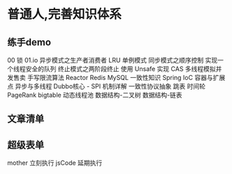 # 普通人,完善知识体系
## 练手demo
00 锁
01.io
异步模式之生产者消费者
LRU
单例模式
同步模式之顺序控制
实现一个线程安全的队列
终止模式之两阶段终止
使用 Unsafe 实现 CAS
多线程模拟并发售卖
手写限流算法
Reactor
Redis MySQL 一致性知识
Spring IoC 容器与扩展点
异步与多线程
Dubbo核心 - SPI 机制详解
⼀致性协议抽象
跳表
时间轮
PageRank
bigtable
动态线程池
数据结构-二叉树
数据结构-链表
## 文章清单




## 超级表单
mother 立刻执行
jsCode 延期执行